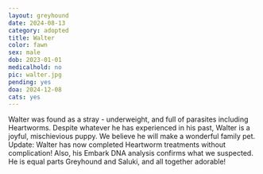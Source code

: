 ```yaml
---
layout: greyhound
date: 2024-08-13
category: adopted
title: Walter
color: fawn
sex: male
dob: 2023-01-01
medicalhold: no
pic: walter.jpg
pending: yes
doa: 2024-12-08
cats: yes
---
```

Walter was found as a stray - underweight, and full of parasites including Heartworms. Despite whatever he has experienced in his past, Walter is a joyful, mischievious puppy. We believe he will make a wonderful family pet. 
Update: Walter has now completed Heartworm treatments without complication! Also, his Embark DNA analysis confirms what we suspected.  He is equal parts Greyhound and Saluki, and all together adorable!
